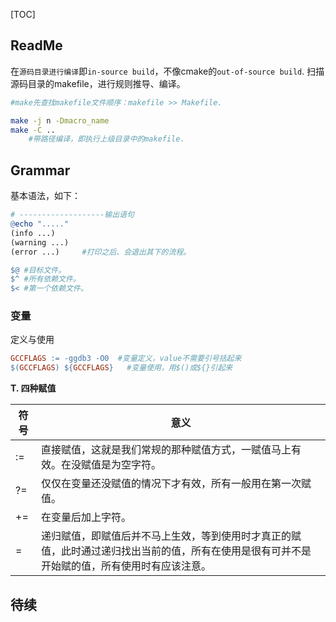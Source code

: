 [TOC]

## ReadMe

在`源码目录进行编译`即`in-source build`，不像cmake的`out-of-source build`.
扫描源码目录的makefile，进行规则推导、编译。

```bash
#make先查找makefile文件顺序：makefile >> Makefile.

make -j n -Dmacro_name
make -C ..
	#带路径编译，即执行上级目录中的makefile.
```



## Grammar

基本语法，如下：

```makefile
# -------------------输出语句
@echo "....."
(info ...)
(warning ...)
(error ...)     #打印之后、会退出其下的流程。

$@ #目标文件。
$^ #所有依赖文件。
$< #第一个依赖文件。

```



### 变量

定义与使用
```makefile
GCCFLAGS := -ggdb3 -O0  #变量定义，value不需要引号括起来
$(GCCFLAGS) ${GCCFLAGS}   #变量使用，用$()或${}引起来
```



**T. 四种赋值**

| 符号 | 意义                                                         |
| ---- | ------------------------------------------------------------ |
| :=   | 直接赋值，这就是我们常规的那种赋值方式，一赋值马上有效。在没赋值是为空字符。 |
| ?=   | 仅仅在变量还没赋值的情况下才有效，所有一般用在第一次赋值。   |
| +=   | 在变量后加上字符。                                           |
| =    | 递归赋值，即赋值后并不马上生效，等到使用时才真正的赋值，此时通过递归找出当前的值，所有在使用是很有可并不是开始赋的值，所有使用时有应该注意。 |


## 待续





